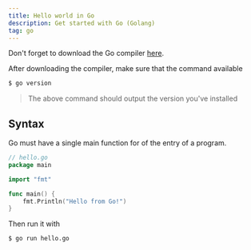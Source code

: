 ```yaml
---
title: Hello world in Go
description: Get started with Go (Golang)
tag: go
---
```


Don't forget to download the Go compiler [here](https://go.dev/dl).

After downloading the compiler, make sure that the command available

```sh
$ go version
```

> The above command should output the version you've installed

## Syntax

Go must have a single main function for of the entry of a program.

```go
// hello.go
package main

import "fmt"

func main() {
    fmt.Println("Hello from Go!")
}
```

Then run it with

```sh
$ go run hello.go
```
